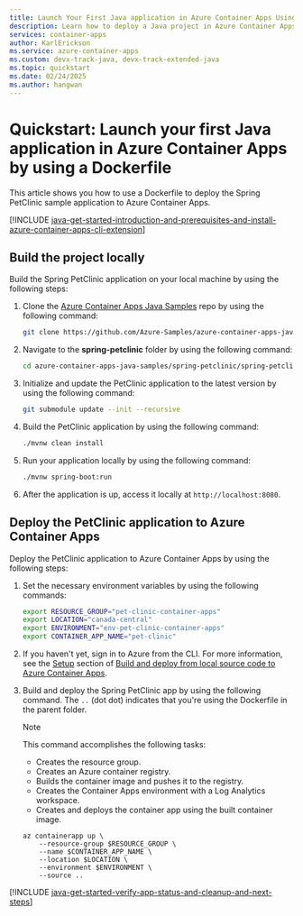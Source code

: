 ```yaml
---
title: Launch Your First Java application in Azure Container Apps Using a Dockerfile
description: Learn how to deploy a Java project in Azure Container Apps by using a Dockerfile.
services: container-apps
author: KarlErickson
ms.service: azure-container-apps
ms.custom: devx-track-java, devx-track-extended-java 
ms.topic: quickstart
ms.date: 02/24/2025
ms.author: hangwan
---
```


# Quickstart: Launch your first Java application in Azure Container Apps by using a Dockerfile

This article shows you how to use a Dockerfile to deploy the Spring PetClinic sample application to Azure Container Apps.

[!INCLUDE [java-get-started-introduction-and-prerequisites-and-install-azure-container-apps-cli-extension](includes/java-get-started-introduction-and-prerequisites-and-install-azure-container-apps-cli-extension.md)]

## Build the project locally

Build the Spring PetClinic application on your local machine by using the following steps:

1. Clone the [Azure Container Apps Java Samples](https://github.com/Azure-Samples/azure-container-apps-java-samples) repo by using the following command:

    ```bash
    git clone https://github.com/Azure-Samples/azure-container-apps-java-samples.git
    ```

1. Navigate to the **spring-petclinic** folder by using the following command:

    ```bash
    cd azure-container-apps-java-samples/spring-petclinic/spring-petclinic/
    ```

1. Initialize and update the PetClinic application to the latest version by using the following command:

    ```bash
    git submodule update --init --recursive
    ```

1. Build the PetClinic application by using the following command:

    ```bash
    ./mvnw clean install
    ```

1. Run your application locally by using the following command:

    ```bash
    ./mvnw spring-boot:run
    ```

1. After the application is up, access it locally at `http://localhost:8080`.

## Deploy the PetClinic application to Azure Container Apps

Deploy the PetClinic application to Azure Container Apps by using the following steps:

1. Set the necessary environment variables by using the following commands:

    ```bash
    export RESOURCE_GROUP="pet-clinic-container-apps"
    export LOCATION="canada-central"
    export ENVIRONMENT="env-pet-clinic-container-apps"
    export CONTAINER_APP_NAME="pet-clinic"
    ```

1. If you haven't yet, sign in to Azure from the CLI. For more information, see the [Setup](quickstart-code-to-cloud.md?tabs=bash%2Cjava#setup) section of [Build and deploy from local source code to Azure Container Apps](quickstart-code-to-cloud.md).

1. Build and deploy the Spring PetClinic app by using the following command. The `..` (dot dot) indicates that you're using the Dockerfile in the parent folder.

    > [!NOTE]
    > This command accomplishes the following tasks:
    >
    > - Creates the resource group.
    > - Creates an Azure container registry.
    > - Builds the container image and pushes it to the registry.
    > - Creates the Container Apps environment with a Log Analytics workspace.
    > - Creates and deploys the container app using the built container image.

    ```azurecli
    az containerapp up \
        --resource-group $RESOURCE_GROUP \
        --name $CONTAINER_APP_NAME \
        --location $LOCATION \
        --environment $ENVIRONMENT \
        --source ..
    ```

[!INCLUDE [java-get-started-verify-app-status-and-cleanup-and-next-steps](includes/java-get-started-verify-app-status-and-cleanup-and-next-steps.md)]
